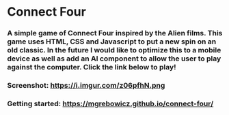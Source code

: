 # Connect Four

### A simple game of Connect Four inspired by the Alien films. This game uses HTML, CSS and Javascript to put a new spin on an old classic. In the future I would like to optimize this to a mobile device as well as add an AI component to allow the user to play against the computer. Click the link below to play!

### Screenshot: https://i.imgur.com/z06pfhN.png

### Getting started: https://mgrebowicz.github.io/connect-four/